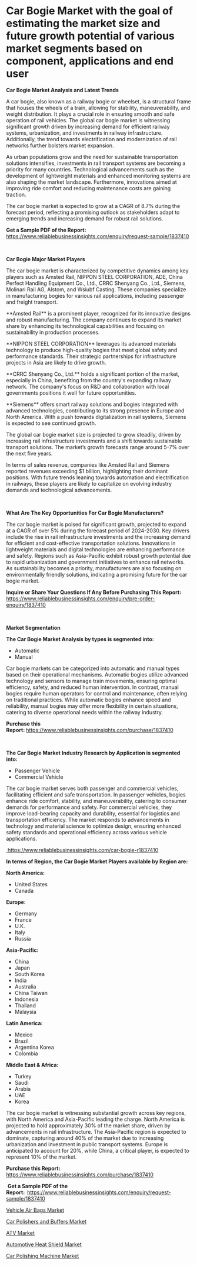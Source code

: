 <p><h1>Car Bogie Market with the goal of estimating the market size and future growth potential of various market segments based on component, applications and end user</h1></p><p><strong>Car Bogie Market Analysis and Latest Trends</strong></p>
<p><p>A car bogie, also known as a railway bogie or wheelset, is a structural frame that houses the wheels of a train, allowing for stability, maneuverability, and weight distribution. It plays a crucial role in ensuring smooth and safe operation of rail vehicles. The global car bogie market is witnessing significant growth driven by increasing demand for efficient railway systems, urbanization, and investments in railway infrastructure. Additionally, the trend towards electrification and modernization of rail networks further bolsters market expansion.</p><p>As urban populations grow and the need for sustainable transportation solutions intensifies, investments in rail transport systems are becoming a priority for many countries. Technological advancements such as the development of lightweight materials and enhanced monitoring systems are also shaping the market landscape. Furthermore, innovations aimed at improving ride comfort and reducing maintenance costs are gaining traction.</p><p>The car bogie market is expected to grow at a CAGR of 8.7% during the forecast period, reflecting a promising outlook as stakeholders adapt to emerging trends and increasing demand for robust rail solutions.</p></p>
<p><strong>Get a Sample PDF of the Report:&nbsp;</strong> <a href="https://www.reliablebusinessinsights.com/enquiry/request-sample/1837410?utm_campaign=950&utm_medium=2&utm_source=Github&utm_content=ia&utm_term=30032025&utm_id=car-bogie">https://www.reliablebusinessinsights.com/enquiry/request-sample/1837410</a></p>
<p>&nbsp;</p>
<p><strong>Car Bogie Major Market Players</strong></p>
<p><p>The car bogie market is characterized by competitive dynamics among key players such as Amsted Rail, NIPPON STEEL CORPORATION, ADE, China Perfect Handling Equipment Co., Ltd., CRRC Shenyang Co., Ltd., Siemens, Molinari Rail AG, Alstom, and Wsiubf Casting. These companies specialize in manufacturing bogies for various rail applications, including passenger and freight transport.</p><p>**Amsted Rail** is a prominent player, recognized for its innovative designs and robust manufacturing. The company continues to expand its market share by enhancing its technological capabilities and focusing on sustainability in production processes.</p><p>**NIPPON STEEL CORPORATION** leverages its advanced materials technology to produce high-quality bogies that meet global safety and performance standards. Their strategic partnerships for infrastructure projects in Asia are likely to drive growth.</p><p>**CRRC Shenyang Co., Ltd.** holds a significant portion of the market, especially in China, benefiting from the country's expanding railway network. The company's focus on R&D and collaboration with local governments positions it well for future opportunities.</p><p>**Siemens** offers smart railway solutions and bogies integrated with advanced technologies, contributing to its strong presence in Europe and North America. With a push towards digitalization in rail systems, Siemens is expected to see continued growth.</p><p>The global car bogie market size is projected to grow steadily, driven by increasing rail infrastructure investments and a shift towards sustainable transport solutions. The market’s growth forecasts range around 5-7% over the next five years.</p><p>In terms of sales revenue, companies like Amsted Rail and Siemens reported revenues exceeding $1 billion, highlighting their dominant positions. With future trends leaning towards automation and electrification in railways, these players are likely to capitalize on evolving industry demands and technological advancements.</p></p>
<p>&nbsp;</p>
<p><strong>What Are The Key Opportunities For Car Bogie Manufacturers?</strong></p>
<p><p>The car bogie market is poised for significant growth, projected to expand at a CAGR of over 5% during the forecast period of 2024-2030. Key drivers include the rise in rail infrastructure investments and the increasing demand for efficient and cost-effective transportation solutions. Innovations in lightweight materials and digital technologies are enhancing performance and safety. Regions such as Asia-Pacific exhibit robust growth potential due to rapid urbanization and government initiatives to enhance rail networks. As sustainability becomes a priority, manufacturers are also focusing on environmentally friendly solutions, indicating a promising future for the car bogie market.</p></p>
<p><strong>Inquire or Share Your Questions If Any Before Purchasing This Report:</strong> <a href="https://www.reliablebusinessinsights.com/enquiry/pre-order-enquiry/1837410?utm_campaign=950&utm_medium=2&utm_source=Github&utm_content=ia&utm_term=30032025&utm_id=car-bogie">https://www.reliablebusinessinsights.com/enquiry/pre-order-enquiry/1837410</a></p>
<p>&nbsp;</p>
<p><strong>Market Segmentation</strong></p>
<p><strong>The Car Bogie Market Analysis by types is segmented into:</strong></p>
<p><ul><li>Automatic</li><li>Manual</li></ul></p>
<p><p>Car bogie markets can be categorized into automatic and manual types based on their operational mechanisms. Automatic bogies utilize advanced technology and sensors to manage train movements, ensuring optimal efficiency, safety, and reduced human intervention. In contrast, manual bogies require human operators for control and maintenance, often relying on traditional practices. While automatic bogies enhance speed and reliability, manual bogies may offer more flexibility in certain situations, catering to diverse operational needs within the railway industry.</p></p>
<p><strong>Purchase this Report:&nbsp;</strong><a href="https://www.reliablebusinessinsights.com/purchase/1837410?utm_campaign=950&utm_medium=2&utm_source=Github&utm_content=ia&utm_term=30032025&utm_id=car-bogie">https://www.reliablebusinessinsights.com/purchase/1837410</a></p>
<p>&nbsp;</p>
<p><strong>The Car Bogie Market Industry Research by Application is segmented into:</strong></p>
<p><ul><li>Passenger Vehicle</li><li>Commercial Vehicle</li></ul></p>
<p><p>The car bogie market serves both passenger and commercial vehicles, facilitating efficient and safe transportation. In passenger vehicles, bogies enhance ride comfort, stability, and maneuverability, catering to consumer demands for performance and safety. For commercial vehicles, they improve load-bearing capacity and durability, essential for logistics and transportation efficiency. The market responds to advancements in technology and material science to optimize design, ensuring enhanced safety standards and operational efficiency across various vehicle applications.</p></p>
<p><a href="https://www.reliablebusinessinsights.com/car-bogie-r1837410?utm_campaign=950&utm_medium=2&utm_source=Github&utm_content=ia&utm_term=30032025&utm_id=car-bogie">&nbsp;https://www.reliablebusinessinsights.com/car-bogie-r1837410</a></p>
<p><strong>In terms of Region, the Car Bogie Market Players available by Region are:</strong></p>
<p>
    <p> <strong> North America: </strong>
        <ul>
            <li>United States</li>
            <li>Canada</li>
        </ul>
        </p> 
    <p> <strong> Europe: </strong>
        <ul>
            <li>Germany</li>
            <li>France</li>
            <li>U.K.</li>
            <li>Italy</li>
            <li>Russia</li>
        </ul>
        </p> 
    <p> <strong> Asia-Pacific: </strong>
        <ul>
            <li>China</li>
            <li>Japan</li>
            <li>South Korea</li>
            <li>India</li>
            <li>Australia</li>
            <li>China Taiwan</li>
            <li>Indonesia</li>
            <li>Thailand</li>
            <li>Malaysia</li>
        </ul>
        </p> 
    <p> <strong> Latin America: </strong>
        <ul>
            <li>Mexico</li>
            <li>Brazil</li>
            <li>Argentina Korea</li>
            <li>Colombia</li>
        </ul>
        </p> 
    <p> <strong> Middle East & Africa: </strong>
        <ul>
            <li>Turkey</li>
            <li>Saudi</li>
            <li>Arabia</li>
            <li>UAE</li>
            <li>Korea</li>
        </ul>
    </p>
    </p>
<p><p>The car bogie market is witnessing substantial growth across key regions, with North America and Asia-Pacific leading the charge. North America is projected to hold approximately 30% of the market share, driven by advancements in rail infrastructure. The Asia-Pacific region is expected to dominate, capturing around 40% of the market due to increasing urbanization and investment in public transport systems. Europe is anticipated to account for 20%, while China, a critical player, is expected to represent 10% of the market.</p></p>
<p><strong>Purchase this Report: </strong><a href="https://www.reliablebusinessinsights.com/purchase/1837410?utm_campaign=950&utm_medium=2&utm_source=Github&utm_content=ia&utm_term=30032025&utm_id=car-bogie">https://www.reliablebusinessinsights.com/purchase/1837410</a></p>
<p>&nbsp;<strong>Get a Sample PDF of the Report:&nbsp;&nbsp;</strong><a href="https://www.reliablebusinessinsights.com/enquiry/request-sample/1837410?utm_campaign=950&utm_medium=2&utm_source=Github&utm_content=ia&utm_term=30032025&utm_id=car-bogie">https://www.reliablebusinessinsights.com/enquiry/request-sample/1837410</a></p>
<p><strong></strong></p>
<p><p><a href="https://github.com/fabinbuddygc/Market-Research-Report-List-1/blob/main/vehicle-air-bags-market.md?utm_campaign=950&utm_medium=2&utm_source=Github&utm_content=ia&utm_term=30032025&utm_id=car-bogie">Vehicle Air Bags Market</a></p><p><a href="https://github.com/danzopachllq/Market-Research-Report-List-1/blob/main/car-polishers-and-buffers-market.md?utm_campaign=950&utm_medium=2&utm_source=Github&utm_content=ia&utm_term=30032025&utm_id=car-bogie">Car Polishers and Buffers Market</a></p><p><a href="https://github.com/ridchycarlas/Market-Research-Report-List-1/blob/main/atv-market.md?utm_campaign=950&utm_medium=2&utm_source=Github&utm_content=ia&utm_term=30032025&utm_id=car-bogie">ATV Market</a></p><p><a href="https://github.com/catlowdarcys/Market-Research-Report-List-1/blob/main/automotive-heat-shield-market.md?utm_campaign=950&utm_medium=2&utm_source=Github&utm_content=ia&utm_term=30032025&utm_id=car-bogie">Automotive Heat Shield Market</a></p><p><a href="https://github.com/hadshpinay/Market-Research-Report-List-1/blob/main/car-polishing-machine-market.md?utm_campaign=950&utm_medium=2&utm_source=Github&utm_content=ia&utm_term=30032025&utm_id=car-bogie">Car Polishing Machine Market</a></p></p>